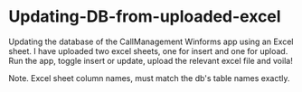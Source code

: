 # Updating-DB-from-uploaded-excel
Updating the database of the CallManagement Winforms app using an Excel sheet.
I have uploaded two excel sheets, one for insert and one for upload. 
Run the app, toggle insert or update, upload the relevant excel file and voila!

Note.
Excel sheet column names, must match the db's table names exactly.
